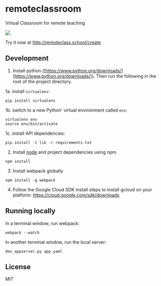 # remoteclassroom
Virtual Classroom for remote teaching

![](https://travis-ci.org/sammysamau/remoteclassroom.svg?branch=master)

Try it now at http://remoteclass.school/create

## Development

1. Install python ([https://www.python.org/downloads/](https://www.python.org/downloads/)). Then run the following in the root of the project directory.

1a.
install `virtualenv`:

```
pip install virtualenv
```

1b. switch to a new Python' virtual environment called `env`:

```
virtualenv env
source env/bin/activate
```

1c. install API dependencies:

```
pip install -t lib -r requirements.txt
```

2. Install [node](https://nodejs.org/en/download/) and project dependencies using npm.

```
npm install
```

3. Install webpack globally

```
npm install -g webpack
```

4. Follow the Google Cloud SDK install steps to install gcloud on your platform:
https://cloud.google.com/sdk/downloads


## Running locally

In a terminal window, run webpack: 
```
webpack --watch
```

In another terminal window, run the local server: 
```
dev_appserver.py app.yaml
```

## License

MIT
